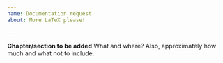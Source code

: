 ```yaml
---
name: Documentation request
about: More LaTeX please!

---
```


**Chapter/section to be added**
What and where? Also, approximately how much and what not to include.
